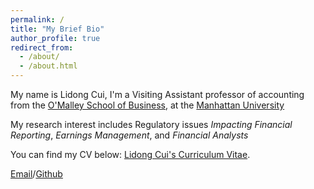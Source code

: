 ```yaml
---
permalink: /
title: "My Brief Bio"
author_profile: true
redirect_from: 
  - /about/
  - /about.html
---
```


My name is Lidong Cui, I'm a Visiting Assistant professor of accounting from the [O'Malley School of Business](https://manhattan.edu/academics/schools-and-departments/school-of-business/index.php), at the [Manhattan University](https://manhattan.edu/)

My research interest includes Regulatory issues *Impacting Financial Reporting*, *Earnings Management*, and *Financial Analysts*

You can find my CV below: [Lidong Cui's Curriculum Vitae](../assets/Curriculum_Viate.pdf).

[Email](mailto:lcui01@manhattan.edu)/[Github](https://github.com/lidongcui/)

